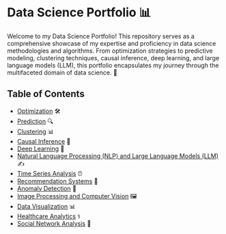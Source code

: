 # Data Science Portfolio 📊

Welcome to my Data Science Portfolio! This repository serves as a comprehensive showcase of my expertise and proficiency in data science methodologies and algorithms. From optimization strategies to predictive modeling, clustering techniques, causal inference, deep learning, and large language models (LLM), this portfolio encapsulates my journey through the multifaceted domain of data science. 🚀

## Table of Contents

- [Optimization](/My-Data-Science-Project/optimization/) 🛠️
- [Prediction](#prediction) 🔍
- [Clustering](#clustering) 📊
- [Causal Inference](#causal-inference) 🧠
- [Deep Learning](#deep-learning) 🤖
- [Natural Language Processing (NLP) and Large Language Models (LLM)](#nlp-llm) ✍️
- [Time Series Analysis](#time-series-analysis) ⏰
- [Recommendation Systems](#recommendation-systems) 🎁
- [Anomaly Detection](#anomaly-detection) 🚨
- [Image Processing and Computer Vision](#image-processing-and-computer-vision) 🖼️
- [Data Visualization](#data-visualization) 📊
- [Healthcare Analytics](#healthcare-analytics) ⚕️
- [Social Network Analysis](#social-network-analysis) 👥
